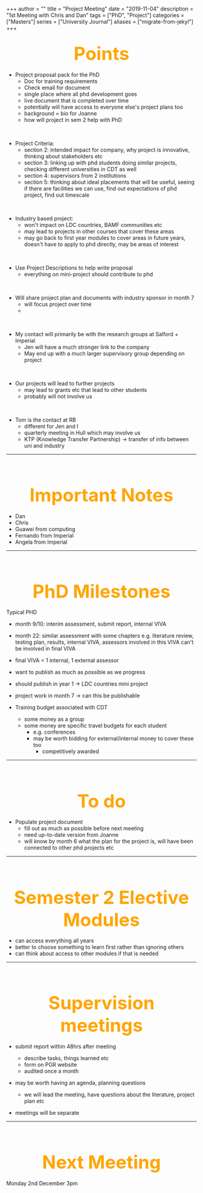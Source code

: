+++
author = ""
title = "Project Meeting"
date = "2019-11-04"
description = "1st Meeting with Chris and Dan"
tags = ["PhD", "Project"]
categories = ["Masters"]
series = ["University Journal"]
aliases = ["migrate-from-jekyl"]
+++

<font size="+7" color="orange"><center> Points </center></font>  
---

- Project proposal pack for the PhD
    - Doc for training requirements 
    - Check email for document
    - single place where all phd development goes
    - live document that is completed over time
    - potentially will have access to everyone else's project plans too
    - background = bio for Joanne
    - how will project in sem 2 help with PhD

<br>

- Project Criteria:
    - section 2: intended impact for company, why project is innovative, thinking about stakeholders etc
    - section 3: linking up with phd students doing similar projects, checking different universities in CDT as well
    - section 4: supervisors from 2 institutions
    - section 5: thinking about ideal placements that will be useful, seeing if there are facilities we can use, find out expectations of phd project, find out timescale

<br>

- Industry based project:
    - won't impact on LDC countries, BAMF communities etc
    - may lead to projects in other courses that cover these areas
    - may go back to first year modules to cover areas in future years, doesn't have to apply to phd directly, may be areas of interest

<br>

- Use Project Descriptions to help write proposal
    - everything on mini-project should contribute to phd 

<br>

- Will share project plan and documents with industry sponsor in month 7
    - will focus project over time
    - 

<br>

- My contact will primarily be with the research groups at Salford + Imperial
    - Jen will have a much stronger link to the company
    - May end up with a much larger supervisory group depending on project 

<br>

- Our projects will lead to further projects
    - may lead to grants etc that lead to other students
    - probably will not involve us 

<br>

- Tom is the contact at RB
    - different for Jen and I
    - quarterly meeting in Hull which may involve us
    - KTP (Knowledge Transfer Partnership) -> transfer of info between uni and industry 

---

<br><br>

<font size="+7" color="orange"><center> Important Notes </center></font>  
---

- Dan 
- Chris
- Guawei from computing
- Fernando from Imperial 
- Angela from Imperial

---

<br><br>

<font size="+7" color="orange"><center> PhD Milestones </center></font>  
---

Typical PHD

- month 9/10: interim assessment, submit report, internal VIVA
- month 22: similar assessment with some chapters e.g. literature review, testing plan, results, internal VIVA, assessors involved in this VIVA can't be involved in final VIVA
- final VIVA = 1 internal, 1 external assessor

- want to publish as much as possible as we progress
- should publish in year 1 -> LDC countries mini project
- project work in month 7 -> can this be publishable

- Training budget associated with CDT
    - some money as a group
    - some money are specific travel budgets for each student
        - e.g. conferences
        - may be worth bidding for external/internal money to cover these too
            - competitively awarded

---

<br><br>

<font size="+7" color="orange"><center> To do </center></font>  
---

- Populate project document 
    - fill out as much as possible before next meeting
    - need up-to-date version from Joanne
    - will know by month 6 what the plan for the project is, will have been connected to other phd projects etc

---

<br><br>

<font size="+7" color="orange"><center> Semester 2 Elective Modules </center></font>  
---

- can access everything all years
- better to choose something to learn first rather than ignoring others 
- can think about access to other modules if that is needed

---

<br><br>

<font size="+7" color="orange"><center> Supervision meetings </center></font>  
---

- submit report within 48hrs after meeting
    - describe tasks, things learned etc
    - form on PGR website
    - audited once a month

- may be worth having an agenda, planning questions
    - we will lead the meeting, have questions about the literature, project plan etc

- meetings will be separate

---

<br><br>

<font size="+7" color="orange"><center> Next Meeting </center></font>  
---

Monday 2nd December 3pm